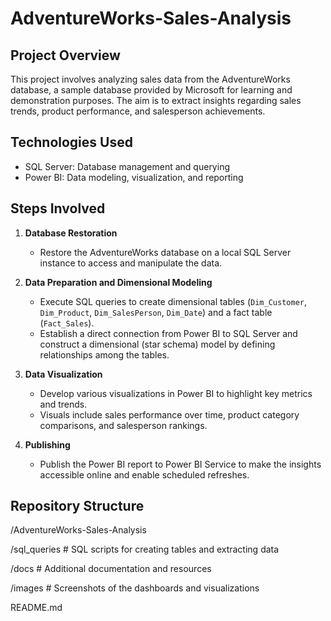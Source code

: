 # AdventureWorks-Sales-Analysis

## Project Overview
This project involves analyzing sales data from the AdventureWorks database, a sample database provided by Microsoft for learning and demonstration purposes. The aim is to extract insights regarding sales trends, product performance, and salesperson achievements.

## Technologies Used
- SQL Server: Database management and querying
- Power BI: Data modeling, visualization, and reporting

## Steps Involved
1. **Database Restoration**
   - Restore the AdventureWorks database on a local SQL Server instance to access and manipulate the data.

2. **Data Preparation and Dimensional Modeling**
   - Execute SQL queries to create dimensional tables (`Dim_Customer`, `Dim_Product`, `Dim_SalesPerson`, `Dim_Date`) and a fact table (`Fact_Sales`).
   - Establish a direct connection from Power BI to SQL Server and construct a dimensional (star schema) model by defining relationships among the tables.

3. **Data Visualization**
   - Develop various visualizations in Power BI to highlight key metrics and trends.
   - Visuals include sales performance over time, product category comparisons, and salesperson rankings.

4. **Publishing**
   - Publish the Power BI report to Power BI Service to make the insights accessible online and enable scheduled refreshes.

## Repository Structure

/AdventureWorks-Sales-Analysis

/sql_queries # SQL scripts for creating tables and extracting data

/docs # Additional documentation and resources

/images # Screenshots of the dashboards and visualizations

README.md
